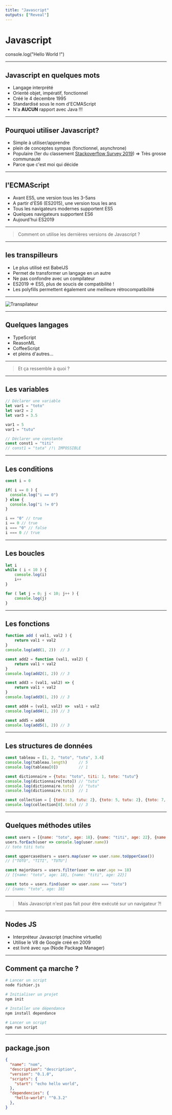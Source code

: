 ```yaml
---
title: "Javascript"
outputs: ["Reveal"]
---
```


# Javascript
console.log("Hello World !")

---

## Javascript en quelques mots

 * Langage interprété
 * Orienté objet, impératif, fonctionnel
 * Créé le 4 decembre 1995
 * Standardisé sous le nom d'ECMAScript
 * N'a **AUCUN** rapport avec Java !!!

---

## Pourquoi utiliser Javascript?

 * Simple à utiliser/apprendre
 * plein de conceptes sympas (fonctionnel, asynchrone)
 * Populaire (1er du classement [Stackoverflow Survey 2019](https://insights.stackoverflow.com/survey/2019#technology)) => Très grosse communauté
 * Parce que c'est moi qui décide

--- 

## l'ECMAScript

 * Avant ES5, une version tous les 3-5ans
 * A partir d'ES6 (ES2015), une version tous les ans
 * Tous les navigateurs modernes supportent ES5
 * Quelques navigateurs supportent ES6
 * Aujourd'hui ES2019

---

> Comment on utilise les dernières versions de Javascript ?

---

## les transpilleurs

 * Le plus utilisé est BabelJS
 * Permet de transformer un langage en un autre
 * Ne pas confondre avec un compilateur
 * ES2019 => ES5, plus de soucis de compatibilité !
 * Les polyfills permettent également une meilleure rétrocompatibilité

---

![Transpilateur](transpilateur.png)

---

## Quelques langages

 * TypeScript
 * ReasonML
 * CoffeeScript
 * et pleins d'autres...

---

> Et ça ressemble à quoi ?

---

## Les variables

```javascript
// Déclarer une variable
let var1 = "toto"
let var2 = 2
let var3 = 3.5

var1 = 5
var1 = "tutu"

// Déclarer une constante
const const1 = "titi"
// const1 = "tata" /!\ IMPOSSIBLE
```

---

## Les conditions

```javascript
const i = 0

if( i == 0 ) {
  console.log("i == 0")
} else {
  console.log("i != 0") 
}

i == "0" // true
i == 0 // true
i === "0" // false
i === 0 // true
```

---

## Les boucles

```javascript
let i
while ( i < 10 ) {
    console.log(i)
    i++
}

for ( let j = 0; j < 10; j++ ) {
    console.log(j)
}
```

---

## Les fonctions

```javascript
function add ( val1, val2 ) {
    return val1 + val2
}
console.log(add(1, 2))  // 3

const add2 = function (val1, val2) {
    return val1 + val2
}
console.log(add2(1, 2)) // 3

const add3 = (val1, val2) => {
    return val1 + val2
}
console.log(add3(1, 2)) // 3

const add4 = (val1, val2) =>  val1 + val2
console.log(add4(1, 2)) // 3

const add5 = add4
console.log(add5(1, 2)) // 3
```

---

## Les structures de données

```javascript
const tableau = [1, 2, "toto", "tutu", 3.4]
console.log(tableau.length)     // 5
console.log(tableau[0])         // 1

const dictionnaire = {tutu: "toto", titi: 1, toto: "tutu"}
console.log(dictionnaire[toto]) // "tutu"
console.log(dictionnaire.toto)  // "tutu"
console.log(dictionnaire.titi)  // 1

const collection = [ {toto: 3, tutu: 2}, {toto: 5, tutu: 2}, {toto: 7, tutu: 1}]
console.log(collection[0].toto) // 3
```

---

## Quelques méthodes utiles

```javascript
const users = [{name: "toto", age: 18}, {name: "titi", age: 22}, {name: "tutu", age: 16}]
users.forEach(user => console.log(user.name))
// toto titi tutu

const uppercaseUsers = users.map(user => user.name.toUpperCase())
// ["TOTO", "TITI", "TUTU"]

const majorUsers = users.filter(user => user.age >= 18)
// [{name: "toto", age: 18}, {name: "titi", age: 22}]

const toto = users.find(user => user.name === "toto")
// {name: "toto", age: 18}
```

---


> Mais Javascript n'est pas fait pour être exécuté sur un navigateur ?!

---

## Nodes JS

 * Interpréteur Javascript (machine virtuelle)
 * Utilise le V8 de Google créé en 2009
 * est livré avec `npm` (Node Package Manager)

---

## Comment ça marche ?

```bash
# Lancer un script
node fichier.js

# Initialiser un projet
npm init

# Installer une dépendance
npm install dependance

# Lancer un script
npm run script
```

---

## package.json

```json
{
  "name": "nom",
  "description": "description",
  "version": "0.1.0",
  "scripts": {
    "start": "echo hello world",
  },
  "dependencies": {
    "hello-world": "^0.3.2"
  },
}

```
